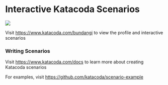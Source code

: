 # Interactive Katacoda Scenarios

[![](http://shields.katacoda.com/katacoda/bundangi/count.svg)](https://www.katacoda.com/bundangi "Get your profile on Katacoda.com")

Visit https://www.katacoda.com/bundangi to view the profile and interactive scenarios

### Writing Scenarios
Visit https://www.katacoda.com/docs to learn more about creating Katacoda scenarios

For examples, visit https://github.com/katacoda/scenario-example
